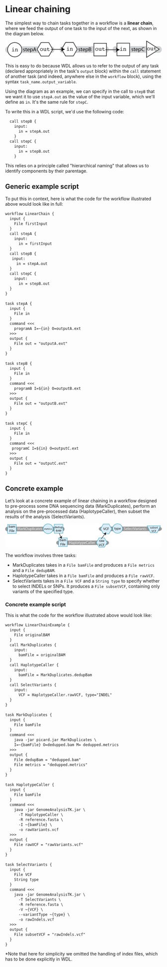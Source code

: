 # Linear chaining
The simplest way to chain tasks together in a workflow is a **linear chain**, where we feed the output of one task to the input of the next, as shown in the diagram below.

![diagram of linear chaining. Input goes through stepA and generates output which is then used as input in stepB, which generates output that is used as input in StepC](./images/linear_chaining.png)

This is easy to do because WDL allows us to refer to the output of any task (declared appropriately in the task's `output` block) within the `call` statement of another task (and indeed, anywhere else in the `workflow` block), using the syntax `task_name.output_variable`. 

Using the diagram as an example, we can specify in the call to `stepB` that we want it to use `stepA.out` as the value of the input variable, which we'll define as `in`.  It's the same rule for `stepC`.

To write this in a WDL script, we'd use the following code:

```wdl
  call stepB { 
    input: 
      in = stepA.out
    }
  call stepC {
    input: 
      in = stepB.out
    }
```

This relies on a principle called "hierarchical naming" that allows us to identify components by their parentage.

## Generic example script

To put this in context, here is what the code for the workflow illustrated above would look like in full:

```wdl
workflow LinearChain {
  input {
    File firstInput
  }
  call stepA { 
    input: 
      in = firstInput
  }
  call stepB {
   input:
     in = stepA.out
  }
  call stepC { 
    input: 
      in = stepB.out
  }
}

task stepA {
  input {
    File in
  }
  command <<<
    programA I=~{in} O=outputA.ext
  >>>
  output { 
    File out = "outputA.ext"
  }
}

task stepB {
  input {
    File in
  }
  command <<<
    programB I=${in} O=outputB.ext
  >>>
  output { 
    File out = "outputB.ext"
  }
}

task stepC {
  input {
    File in
  }
  command <<<
   programC I=${in} O=outputC.ext
  >>>
  output { 
    File out = "outputC.ext" 
  }
}
```

## Concrete example

Let’s look at a concrete example of linear chaining in a workflow designed to pre-process some DNA sequencing data (MarkDuplicates), perform an analysis on the pre-processed data (HaplotypeCaller), then subset the results of the analysis (SelectVariants).

![GATK_linear_chaining.png](./images/GATK_linear_chaining.png)

The workflow involves three tasks:

* MarkDuplicates takes in a `File bamFile` and produces a `File metrics` and a `File dedupBAM`.
* HaplotypeCaller takes in a `File bamFile` and produces a `File rawVCF`.
* SelectVariants takes in a `File VCF` and a `String type` to specify whether to select INDELs or SNPs. It produces a `File subsetVCF`, containing only variants of the specified type.

### Concrete example script

This is what the code for the workflow illustrated above would look like:
```wdl
workflow LinearChainExample {
  input {
    File originalBAM
  }
  call MarkDuplicates { 
    input: 
      bamFile = originalBAM 
  }
  call HaplotypeCaller { 
    input: 
      bamFile = MarkDuplicates.dedupBam 
  }
  call SelectVariants { 
    input: 
      VCF = HaplotypeCaller.rawVCF, type="INDEL" 
  }
}

task MarkDuplicates {
  input {
    File bamFile
  }
  command <<<
    java -jar picard.jar MarkDuplicates \
    I=~{bamFile} O=dedupped.bam M= dedupped.metrics
  >>>
  output {
    File dedupBam = "dedupped.bam"
    File metrics = "dedupped.metrics"
  }
}

task HaplotypeCaller {
  input {
    File bamFile
  }
  command <<<
    java -jar GenomeAnalysisTK.jar \
      -T HaplotypeCaller \
      -R reference.fasta \
      -I ~{bamFile} \
      -o rawVariants.vcf
  >>>
  output {
    File rawVCF = "rawVariants.vcf"
  }
}

task SelectVariants {
  input {
    File VCF
    String type
  }
  command <<<
    java -jar GenomeAnalysisTK.jar \
      -T SelectVariants \
      -R reference.fasta \
      -V ~{VCF} \
      --variantType ~{type} \
      -o rawIndels.vcf
  >>>
  output {
    File subsetVCF = "rawIndels.vcf"
  }
}
```

*Note that here for simplicity we omitted the handling of index files, which has to be done explicitly in WDL. 